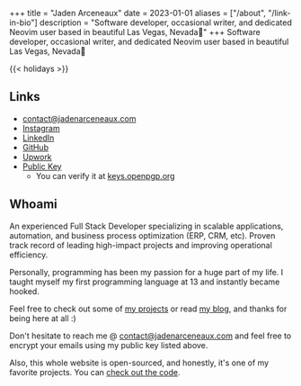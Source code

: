 +++
title = "Jaden Arceneaux"
date = 2023-01-01
aliases = ["/about", "/link-in-bio"]
description = "Software developer, occasional writer, and dedicated Neovim user based in beautiful Las Vegas, Nevada🌵"
+++
Software developer, occasional writer, and dedicated Neovim user based
in beautiful Las Vegas, Nevada🌵

{{< holidays >}}


## Links

- contact@jadenarceneaux.com
- [Instagram](https://www.instagram.com/jaden.svg/)
- [LinkedIn](https://www.linkedin.com/in/jaden-arceneaux/)
- [GitHub](https://github.com/jadens-arc)
- [Upwork](https://www.upwork.com/freelancers/~01a2c20e79dfbb492e?mp_source=share)
- [Public Key](/misc#my-pgp-public-key--download)
  - You can verify it at [keys.openpgp.org](https://keys.openpgp.org/)

## Whoami

An experienced Full Stack Developer specializing in scalable applications, automation, and business process optimization (ERP, CRM, etc). Proven track record of leading high-impact projects and improving operational efficiency.

Personally, programming has been my passion for a huge part of my life. I taught myself my first programming language at 13 and instantly became hooked.

Feel free to check out some of [my projects](/projects) or read [my blog](/posts), and thanks
for being here at all :)

Don't hesitate to reach me @ contact@jadenarceneaux.com and feel free to encrypt your emails using my public key listed above.

Also, this whole website is open-sourced, and honestly, it's one of my favorite projects. You can [check out the code](https://github.com/jadens-arc/jadenarceneaux.com).

